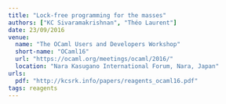 ```yaml
---
title: "Lock-free programming for the masses"
authors: ["KC Sivaramakrishnan", "Théo Laurent"]
date: 23/09/2016
venue:
  name: "The OCaml Users and Developers Workshop"
  short-name: "OCaml16"
  url: "https://ocaml.org/meetings/ocaml/2016/"
  location: "Nara Kasugano International Forum, Nara, Japan"
urls:
  pdf: "http://kcsrk.info/papers/reagents_ocaml16.pdf"
tags: reagents
---
```

